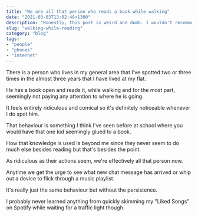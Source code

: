 ```yaml
---
title: "We are all that person who reads a book while walking"
date: "2021-03-03T13:02:46+1300"
description: "Honestly, this post is weird and dumb. I wouldn't recommend it."
slug: "walking-while-reading"
category: "blog"
tags:
- "people"
- "phones"
- "internet"
---
```


There is a person who lives in my general area that I've spotted two or three times in the almost three years that I have lived at my flat.

He has a book open and reads it, while walking and for the most part, seemingly not paying any attention to where he is going.

It feels entirely ridiculous and comical so it's definitely noticeable whenever I do spot him.

That behaviour is something I think I've seen before at school where you would have that one kid seemingly glued to a book.

How that knowledge is used is beyond me since they never seem to do much else besides reading but that's besides the point.

As ridiculous as their actions seem, we're effectively all that person now.

Anytime we get the urge to see what new chat message has arrived or whip out a device to flick through a music playlist.

It's really just the same behaviour but without the persistence.

I probably never learned anything from quickly skimming my "Liked Songs" on Spotify while waiting for a traffic light though.
